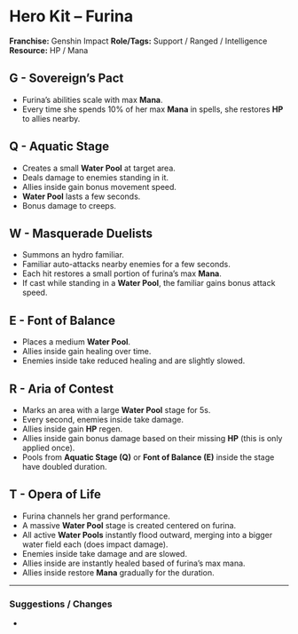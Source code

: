# Hero Kit – Furina

**Franchise:** Genshin Impact
**Role/Tags:** Support / Ranged / Intelligence 
**Resource:** HP / Mana

## G - Sovereign’s Pact
- Furina’s abilities scale with max **Mana**.
- Every time she spends 10% of her max **Mana** in spells, she restores **HP** to allies nearby.

## Q - Aquatic Stage
- Creates a small **Water Pool** at target area.
- Deals damage to enemies standing in it.
- Allies inside gain bonus movement speed.
- **Water Pool** lasts a few seconds.
- Bonus damage to creeps.

## W - Masquerade Duelists
- Summons an hydro familiar.
- Familiar auto-attacks nearby enemies for a few seconds.
- Each hit restores a small portion of furina’s max **Mana**.
- If cast while standing in a **Water Pool**, the familiar gains bonus attack speed.

## E - Font of Balance
- Places a medium **Water Pool**.
- Allies inside gain healing over time.
- Enemies inside take reduced healing and are slightly slowed.

## R - Aria of Contest
- Marks an area with a large **Water Pool** stage for 5s.
- Every second, enemies inside take damage.
- Allies inside gain **HP** regen.
- Allies inside gain bonus damage based on their missing **HP** (this is only applied once).
- Pools from **Aquatic Stage (Q)** or **Font of Balance (E)** inside the stage have doubled duration.

## T - Opera of Life
- Furina channels her grand performance.
- A massive **Water Pool** stage is created centered on furina.
- All active **Water Pools** instantly flood outward, merging into a bigger water field each (does impact damage).
- Enemies inside take damage and are slowed.
- Allies inside are instantly healed based of furina’s max mana.
- Allies inside restore **Mana** gradually for the duration.

---

### Suggestions / Changes
- <your notes here>
